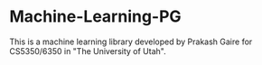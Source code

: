 # Machine-Learning-PG

This is a machine learning library developed by Prakash Gaire for CS5350/6350 in "The University of Utah".
